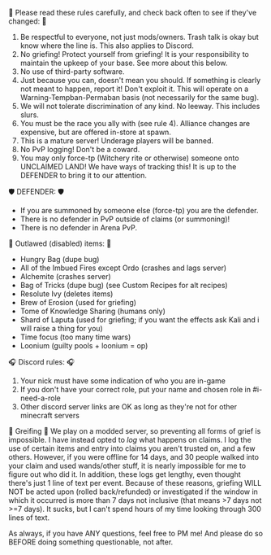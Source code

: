:straight_ruler: Please read these rules carefully, and check back often to see if they've changed: :straight_ruler: 
1. Be respectful to everyone, not just mods/owners. Trash talk is okay but know where the line is. This also applies to Discord.
2. No griefing! Protect yourself from griefing! It is your responsibility to maintain the upkeep of your base. See more about this below.
3. No use of third-party software.
4. Just because you can, doesn't mean you should. If something is clearly not meant to happen, report it! Don't exploit it. This will operate on a Warning-Tempban-Permaban basis (not necessarily for the same bug).
5. We will not tolerate discrimination of any kind. No leeway. This includes slurs.
6. You must be the race you ally with (see rule 4). Alliance changes are expensive, but are offered in-store at spawn.
7. This is a mature server! Underage players will be banned.
8. No PvP logging! Don't be a coward.
9. You may only force-tp (Witchery rite or otherwise) someone onto UNCLAIMED LAND! We have ways of tracking this! It is up to the DEFENDER to bring it to our attention.

:shield: DEFENDER: :shield:   
- If you are summoned by someone else (force-tp) you are the defender.
- There is no defender in PvP outside of claims (or summoning)!  
- There is no defender in Arena PvP.  

:police_car: Outlawed (disabled) items: :police_car: 
- Hungry Bag (dupe bug)
- All of the Imbued Fires except Ordo (crashes and lags server)
- Alchemite (crashes server)
- Bag of Tricks (dupe bug) (see Custom Recipes for alt recipes)
- Resolute Ivy (deletes items)
- Brew of Erosion (used for griefing)
- Tome of Knowledge Sharing (humans only)
- Shard of Laputa (used for griefing; if you want the effects ask Kali and i will raise a thing for you)  
- Time focus (too many time wars)
- Loonium (guilty pools + loonium = op)

:headphones: Discord rules: :headphones: 
1. Your nick must have some indication of who you are in-game
2. If you don't have your correct role, put your name and chosen role in #i-need-a-role 
3. Other discord server links are OK as long as they're not for other minecraft servers

:bookmark_tabs: Greifing :bookmark_tabs:
We play on a modded server, so preventing all forms of grief is impossible. I have instead opted to *log* what happens on claims. I log the use of certain items and entry into claims you aren't trusted on, and a few others. However, if you were offline for 14 days, and 30 people walked into your claim and used wands/other stuff, it is nearly impossible for me to figure out who did it. In addition, these logs get lengthy, even thought there's just 1 line of text per event. Because of these reasons, griefing WILL NOT be acted upon (rolled back/refunded) or investigated if the window in which it occurred is more than 7 days not inclusive (that means >7 days not >=7 days). It sucks, but I can't spend hours of my time looking through 300 lines of text.

As always, if you have ANY questions, feel free to PM me! And please do so BEFORE doing something questionable, not after.
